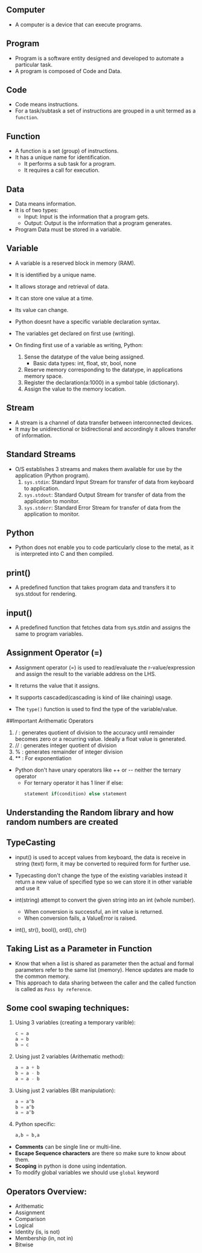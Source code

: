 ## Computer

- A computer is a device that can execute programs.

## Program

- Program is a software entity designed and developed to automate a particular task.
- A program is composed of Code and Data.

## Code

- Code means instructions.
- For a task/subtask a set of instructions are grouped in a unit termed as a `function`.

## Function

- A function is a set (group) of instructions.
- It has a unique name for identification.
  - It performs a sub task for a program.
  - It requires a call for execution.

## Data

- Data means information.
- It is of two types:
  - Input: Input is the information that a program gets.
  - Output: Output is the information that a program generates.
- Program Data must be stored in a variable.

## Variable

- A variable is a reserved block in memory (RAM).
- It is identified by a unique name.
- It allows storage and retrieval of data.
- It can store one value at a time.
- Its value can change.

- Python doesnt have a specific variable declaration syntax.
- The variables get declared on first use (writing).
- On finding first use of a variable as writing, Python:
  1. Sense the datatype of the value being assigned.
     - Basic data types: int, float, str, bool, none
  2. Reserve memory corresponding to the datatype, in applications memory space.
  3. Register the declaration(a:1000) in a symbol table (dictionary).
  4. Assign the value to the memory location.

## Stream

- A stream is a channel of data transfer between interconnected devices.
- It may be unidirectional or bidirectional and accordingly it allows transfer of information.

## Standard Streams

- O/S establishes 3 streams and makes them available for use by the application (Python program).
  1. `sys.stdin`: Standard Input Stream for transfer of data from keyboard to application.
  2. `sys.stdout`: Standard Output Stream for transfer of data from the application to monitor.
  3. `sys.stderr`: Standard Error Stream for transfer of data from the application to monitor.

## Python

- Python does not enable you to code particularly close to the metal, as it is interpreted into C and then compiled.

## print()

- A predefined function that takes program data and transfers it to sys.stdout for rendering.

## input()

- A predefined function that fetches data from sys.stdin and assigns the same to program variables.

## Assignment Operator (=)

- Assignment operator (=) is used to read/evaluate the r-value/expression and assign the result to the variable address on the LHS.
- It returns the value that it assigns.
- It supports cascaded(cascading is kind of like chaining) usage.

- The `type()` function is used to find the type of the variable/value.

##Important Arithematic Operators

1. / : generates quotient of division to the accuracy until remainder becomes zero or a recurring value. Ideally a float value is generated.
2. // : generates integer quotient of division
3. % : generates remainder of integer division
4. \*\* : For exponentiation

- Python don't have unary operators like ++ or -- neither the ternary operator
  - For ternary operator it has 1 liner if else:
    ```python
    statement if(condition) else statement
    ```

## Understanding the Random library and how random numbers are created

## TypeCasting

- input() is used to accept values from keyboard, the data is receive in string (text) form, it may be converted to required form for further use.

- Typecasting don't change the type of the existing variables instead it return a new value of specified type so we can store it in other variable and use it

- int(string) attempt to convert the given string into an int (whole number).

  - When conversion is successful, an int value is returned.
  - When conversion fails, a ValueError is raised.

- int(), str(), bool(), ord(), chr()

## Taking List as a Parameter in Function

- Know that when a list is shared as parameter then the actual and formal parameters refer to the same list (memory). Hence updates are made to the common memory.
- This approach to data sharing between the caller and the called function is called as `Pass by reference`.

## Some cool swaping techniques:

1. Using 3 variables (creating a temporary varible):

   ```python
   c = a
   a = b
   b = c
   ```

2. Using just 2 variables (Arithematic method):

   ```python
   a = a + b
   b = a - b
   a = a - b
   ```

3. Using just 2 variables (Bit manipulation):

   ```python
   a = a^b
   b = a^b
   a = a^b
   ```

4. Python specific:
   ```python
   a,b = b,a
   ```

- **Comments** can be single line or multi-line.
- **Escape Sequence characters** are there so make sure to know about them.
- **Scoping** in python is done using indentation.
- To modify global variables we should use `global` keyword

## Operators Overview:

- Arithematic
- Assignment
- Comparison
- Logical
- Identity (is, is not)
- Membership (in, not in)
- Bitwise
